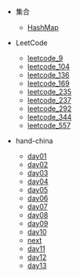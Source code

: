 - 集合

  - [HashMap](collections/HashMap.md)



- LeetCode
  - [leetcode_9](leetcode/leetcode_9.md)
  - [leetcode_104](leetcode/leetcode_104.md)
  - [leetcode_136](leetcode/leetcode_136.md)
  - [leetcode_169](leetcode/leetcode_169.md)
  - [leetcode_235](leetcode/leetcode_235.md)
  - [leetcode_237](leetcode/leetcode_237.md)
  - [leetcode_292](leetcode/leetcode_292.md)
  - [leetcode_344](leetcode/leetcode_344.md)
  - [leetcode_557](leetcode/leetcode_577.md)

- hand-china
  - [day01](hand-china/day01.md)
  - [day02](hand-china/day02.md)
  - [day03](hand-china/day03.md)
  - [day04](hand-china/day04.md)
  - [day05](hand-china/day05.md)
  - [day06](hand-china/day06.md)
  - [day07](hand-china/day07.md)
  - [day08](hand-china/day08.md)
  - [day09](hand-china/day09.md)
  - [day10](hand-china/day10.md)
  - [next](hand-china/next.md)
  - [day11](hand-china/day11.md)
  - [day12](hand-china/day12.md)
  - [day13](hand-china/day13.md)

